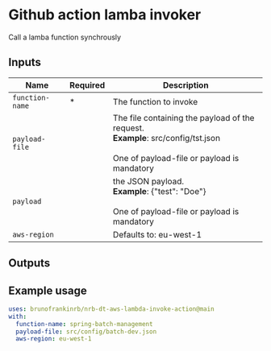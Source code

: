 # Github action lamba invoker

Call a lamba function synchrously

## Inputs

| Name              | Required | Description                                                                            |
| ----------------- | -------- | -------------------------------------------------------------------------------------- |
| `function-name`   | * | The function to invoke
| `payload-file`      |         | The file containing the payload of the request.<br/>**Example**: src/config/tst.json<br/><br/>One of payload-file or payload is mandatory |
| `payload`    |         | the JSON payload.<br/>**Example**: {"test": "Doe"}<br/><br/>One of payload-file or payload is mandatory 
| `aws-region`    |         | Defaults to: eu-west-1                                     |

## Outputs

## Example usage

```yaml
uses: brunofrankinrb/nrb-dt-aws-lambda-invoke-action@main
with:
  function-name: spring-batch-management
  payload-file: src/config/batch-dev.json
  aws-region: eu-west-1
```
